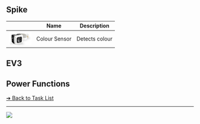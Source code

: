
## Spike

|   | Name | Description |
| - | - | - |
| <img src="spike/color-sensor.png" width="60"> | Colour Sensor | Detects colour |

## EV3

## Power Functions

[&#10132; Back to Task List](/)

---

<a href="https://brickmmo.com">
<img src="https://brickmmo.com/images/brickmmo-logo-horizontal.jpg" width="100">
</a>

